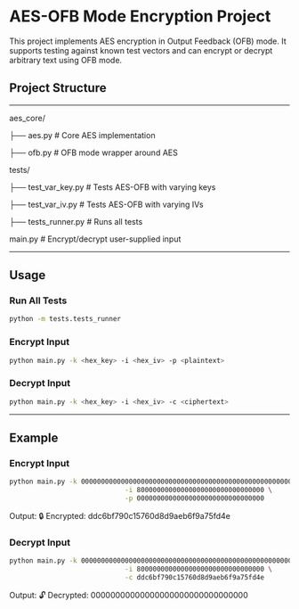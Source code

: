 # AES-OFB Mode Encryption Project

This project implements AES encryption in Output Feedback (OFB) mode. It supports testing against known test vectors and can encrypt or decrypt arbitrary text using OFB mode.

## Project Structure
---

aes_core/

├── aes.py # Core AES implementation

├── ofb.py # OFB mode wrapper around AES


tests/

├── test_var_key.py # Tests AES-OFB with varying keys

├── test_var_iv.py # Tests AES-OFB with varying IVs

├── tests_runner.py # Runs all tests


main.py # Encrypt/decrypt user-supplied input

---

## Usage

### Run All Tests
```bash
python -m tests.tests_runner
```

### Encrypt Input
```bash
python main.py -k <hex_key> -i <hex_iv> -p <plaintext>
```
### Decrypt Input
```bash
python main.py -k <hex_key> -i <hex_iv> -c <ciphertext>
```
---

## Example 

###  Encrypt Input
```bash
python main.py -k 0000000000000000000000000000000000000000000000000000000000000000 \
                             -i 80000000000000000000000000000000 \
                             -p 00000000000000000000000000000000
```
Output: 🔒 Encrypted: ddc6bf790c15760d8d9aeb6f9a75fd4e

###  Decrypt Input
```bash
python main.py -k 0000000000000000000000000000000000000000000000000000000000000000 \
                             -i 80000000000000000000000000000000 \
                             -c ddc6bf790c15760d8d9aeb6f9a75fd4e
```
Output:  🔓 Decrypted: 00000000000000000000000000000000

